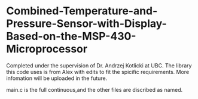 # Combined-Temperature-and-Pressure-Sensor-with-Display-Based-on-the-MSP-430-Microprocessor
Completed under the supervision of Dr. Andrzej Kotlicki at UBC. 
The library this code uses is from Alex with edits to fit the spicific requirements. 
More infomation will be uploaded in the future. 

main.c is the full continuous,and the other files are discribed as named. 
